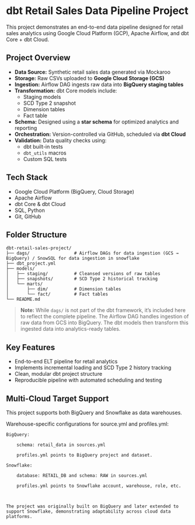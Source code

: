 # dbt Retail Sales Data Pipeline Project

This project demonstrates an end-to-end data pipeline designed for retail sales analytics using Google Cloud Platform (GCP), Apache Airflow, and dbt Core + dbt Cloud.

## Project Overview

- **Data Source:** Synthetic retail sales data generated via Mockaroo  
- **Storage:** Raw CSVs uploaded to **Google Cloud Storage (GCS)**  
- **Ingestion:** Airflow DAG ingests raw data into **BigQuery staging tables**  
- **Transformation:** dbt Core models include:
  - Staging models  
  - SCD Type 2 snapshot  
  - Dimension tables  
  - Fact table  
- **Schema:** Designed using a **star schema** for optimized analytics and reporting  
- **Orchestration:** Version-controlled via GitHub, scheduled via **dbt Cloud**  
- **Validation:** Data quality checks using:
  - dbt built-in tests  
  - `dbt_utils` macros  
  - Custom SQL tests  

## Tech Stack

- Google Cloud Platform (BigQuery, Cloud Storage)  
- Apache Airflow  
- dbt Core & dbt Cloud  
- SQL, Python  
- Git, GitHub  

## Folder Structure

```text
dbt-retail-sales-project/
├── dags/                 # Airflow DAGs for data ingestion (GCS → BigQuery) / SnowSQL for data ingestion in snowflake
├── dbt_project.yml
├── models/
│   ├── staging/          # Cleansed versions of raw tables
│   ├── snapshots/        # SCD Type 2 historical tracking
│   └── marts/
│       ├── dim/          # Dimension tables
│       └── fact/         # Fact tables
└── README.md
```


> **Note:** While `dags/` is not part of the dbt framework, it’s included here to reflect the complete pipeline. The Airflow DAG handles ingestion of raw data from GCS into BigQuery. The dbt models then transform this ingested data into analytics-ready tables.

## Key Features

-  End-to-end ELT pipeline for retail analytics  
-  Implements incremental loading and SCD Type 2 history tracking  
-  Clean, modular dbt project structure  
-  Reproducible pipeline with automated scheduling and testing  

 ## Multi-Cloud Target Support

This project supports both BigQuery and Snowflake as data warehouses.

  Warehouse-specific configurations for source.yml and profiles.yml:

    BigQuery:

        schema: retail_data in sources.yml

        profiles.yml points to BigQuery project and dataset.

    Snowflake:

        database: RETAIL_DB and schema: RAW in sources.yml

        profiles.yml points to Snowflake account, warehouse, role, etc.



    The project was originally built on BigQuery and later extended to support Snowflake, demonstrating adaptability across cloud data platforms.

